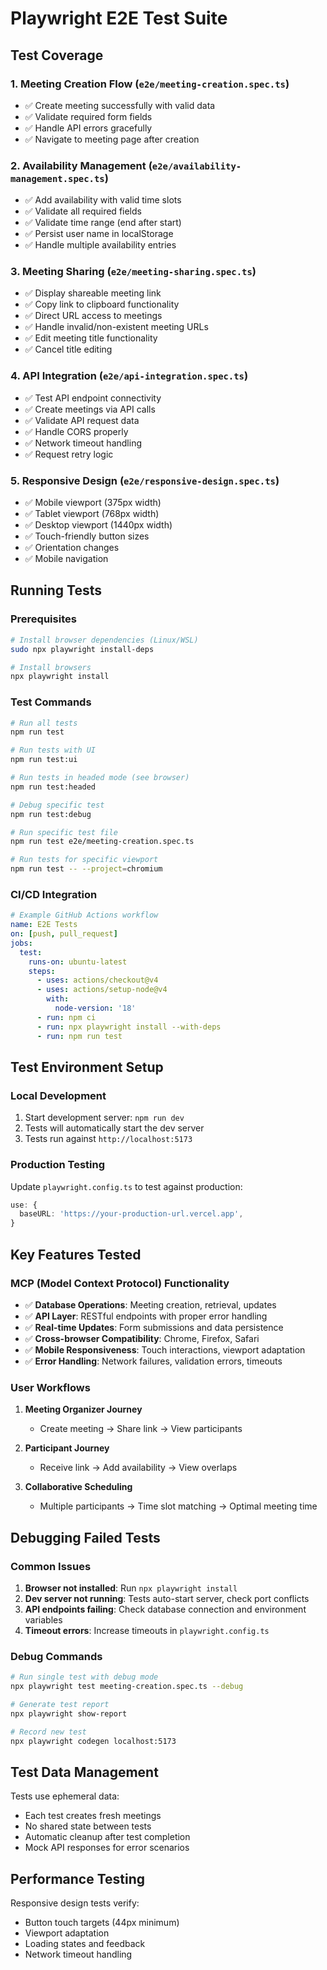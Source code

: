 # Playwright E2E Test Suite

## Test Coverage

### 1. Meeting Creation Flow (`e2e/meeting-creation.spec.ts`)
- ✅ Create meeting successfully with valid data
- ✅ Validate required form fields
- ✅ Handle API errors gracefully
- ✅ Navigate to meeting page after creation

### 2. Availability Management (`e2e/availability-management.spec.ts`)
- ✅ Add availability with valid time slots
- ✅ Validate all required fields
- ✅ Validate time range (end after start)
- ✅ Persist user name in localStorage
- ✅ Handle multiple availability entries

### 3. Meeting Sharing (`e2e/meeting-sharing.spec.ts`)
- ✅ Display shareable meeting link
- ✅ Copy link to clipboard functionality
- ✅ Direct URL access to meetings
- ✅ Handle invalid/non-existent meeting URLs
- ✅ Edit meeting title functionality
- ✅ Cancel title editing

### 4. API Integration (`e2e/api-integration.spec.ts`)
- ✅ Test API endpoint connectivity
- ✅ Create meetings via API calls
- ✅ Validate API request data
- ✅ Handle CORS properly
- ✅ Network timeout handling
- ✅ Request retry logic

### 5. Responsive Design (`e2e/responsive-design.spec.ts`)
- ✅ Mobile viewport (375px width)
- ✅ Tablet viewport (768px width)
- ✅ Desktop viewport (1440px width)
- ✅ Touch-friendly button sizes
- ✅ Orientation changes
- ✅ Mobile navigation

## Running Tests

### Prerequisites
```bash
# Install browser dependencies (Linux/WSL)
sudo npx playwright install-deps

# Install browsers
npx playwright install
```

### Test Commands
```bash
# Run all tests
npm run test

# Run tests with UI
npm run test:ui

# Run tests in headed mode (see browser)
npm run test:headed

# Debug specific test
npm run test:debug

# Run specific test file
npm run test e2e/meeting-creation.spec.ts

# Run tests for specific viewport
npm run test -- --project=chromium
```

### CI/CD Integration
```yaml
# Example GitHub Actions workflow
name: E2E Tests
on: [push, pull_request]
jobs:
  test:
    runs-on: ubuntu-latest
    steps:
      - uses: actions/checkout@v4
      - uses: actions/setup-node@v4
        with:
          node-version: '18'
      - run: npm ci
      - run: npx playwright install --with-deps
      - run: npm run test
```

## Test Environment Setup

### Local Development
1. Start development server: `npm run dev`
2. Tests will automatically start the dev server
3. Tests run against `http://localhost:5173`

### Production Testing
Update `playwright.config.ts` to test against production:
```typescript
use: {
  baseURL: 'https://your-production-url.vercel.app',
}
```

## Key Features Tested

### MCP (Model Context Protocol) Functionality
- ✅ **Database Operations**: Meeting creation, retrieval, updates
- ✅ **API Layer**: RESTful endpoints with proper error handling
- ✅ **Real-time Updates**: Form submissions and data persistence
- ✅ **Cross-browser Compatibility**: Chrome, Firefox, Safari
- ✅ **Mobile Responsiveness**: Touch interactions, viewport adaptation
- ✅ **Error Handling**: Network failures, validation errors, timeouts

### User Workflows
1. **Meeting Organizer Journey**
   - Create meeting → Share link → View participants

2. **Participant Journey**
   - Receive link → Add availability → View overlaps

3. **Collaborative Scheduling**
   - Multiple participants → Time slot matching → Optimal meeting time

## Debugging Failed Tests

### Common Issues
1. **Browser not installed**: Run `npx playwright install`
2. **Dev server not running**: Tests auto-start server, check port conflicts
3. **API endpoints failing**: Check database connection and environment variables
4. **Timeout errors**: Increase timeouts in `playwright.config.ts`

### Debug Commands
```bash
# Run single test with debug mode
npx playwright test meeting-creation.spec.ts --debug

# Generate test report
npx playwright show-report

# Record new test
npx playwright codegen localhost:5173
```

## Test Data Management

Tests use ephemeral data:
- Each test creates fresh meetings
- No shared state between tests
- Automatic cleanup after test completion
- Mock API responses for error scenarios

## Performance Testing

Responsive design tests verify:
- Button touch targets (44px minimum)
- Viewport adaptation
- Loading states and feedback
- Network timeout handling